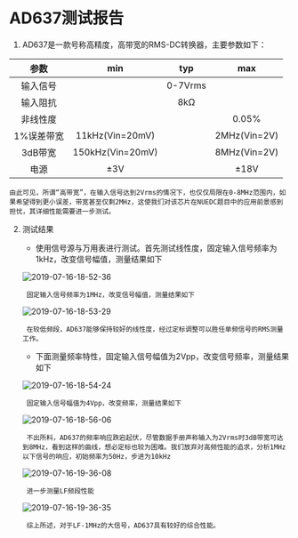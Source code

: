 # AD637测试报告  

1. AD637是一款号称高精度，高带宽的RMS-DC转换器，主要参数如下：  

参数|min|typ|max
:-:|:-:|:-:|:-:
输入信号||0-7Vrms|
输入阻抗||8kΩ|
非线性度|||0.05%
1%误差带宽|11kHz(Vin=20mV)||2MHz(Vin=2V)
3dB带宽|150kHz(Vin=20mV)||8MHz(Vin=2V)
电源|±3V||±18V

    由此可见，所谓“高带宽”，在输入信号达到2Vrms的情况下，也仅仅局限在0-8MHz范围内，如果希望得到更小误差，带宽甚至仅剩2MHz，这使我们对该芯片在NUEDC题目中的应用前景感到担忧，其详细性能需要进一步测试。

2. 测试结果  

    * 使用信号源与万用表进行测试。首先测试线性度，固定输入信号频率为1kHz，改变信号幅值，测量结果如下  
      
    ![2019-07-16-18-52-36](http://oss.cnworkshop.xyz/3e082e33c206a223ff75931050423149.png)  

        固定输入信号频率为1MHz，改变信号幅值，测量结果如下  

    ![2019-07-16-18-53-29](http://oss.cnworkshop.xyz/460d2b85247e4bbe69ddec96245ed37c.png)

        在较低频段，AD637能够保持较好的线性度，经过定标调整可以胜任单频信号的RMS测量工作。  

    * 下面测量频率特性，固定输入信号幅值为2Vpp，改变信号频率，测量结果如下  

    ![2019-07-16-18-54-24](http://oss.cnworkshop.xyz/6c669f39b16657198a345a90905410e8.png)  

        固定输入信号幅值为4Vpp，改变频率，测量结果如下  

    ![2019-07-16-18-56-06](http://oss.cnworkshop.xyz/4b31d0cef509d67af62a51b73f6baa79.png)

        不出所料，AD637的频率响应跌宕起伏，尽管数据手册声称输入为2Vrms时3dB带宽可达到8MHz，看到这样的曲线，想必定标也较为困难。我们放弃对高频性能的追求，分析1MHz以下信号的响应，初始频率为50Hz，步进为10kHz  

    ![2019-07-16-19-36-08](http://oss.cnworkshop.xyz/bb8f940cce5d957771e6c8058915591a.png) 

        进一步测量LF频段性能  

    ![2019-07-16-19-36-35](http://oss.cnworkshop.xyz/d561c7d5f63b4b4ae1666628918ce977.png)  

        综上所述，对于LF-1MHz的大信号，AD637具有较好的综合性能。

